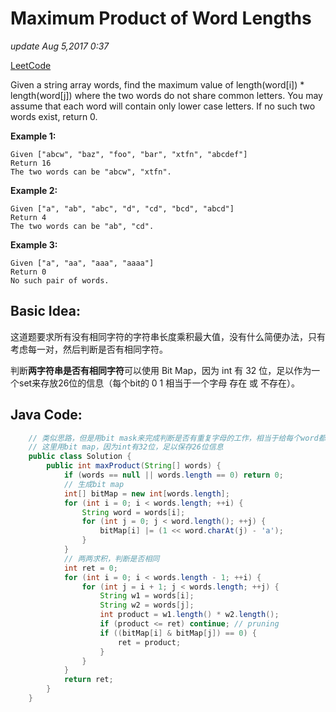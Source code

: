 # Maximum Product of Word Lengths

_update Aug 5,2017 0:37_

[LeetCode](https://leetcode.com/problems/maximum-product-of-word-lengths/description/)

Given a string array words, find the maximum value of length\(word\[i\]\) \* length\(word\[j\]\) where the two words do not share common letters. You may assume that each word will contain only lower case letters. If no such two words exist, return 0.

**Example 1:**

```text
Given ["abcw", "baz", "foo", "bar", "xtfn", "abcdef"]
Return 16
The two words can be "abcw", "xtfn".
```

**Example 2:**

```text
Given ["a", "ab", "abc", "d", "cd", "bcd", "abcd"]
Return 4
The two words can be "ab", "cd".
```

**Example 3:**

```text
Given ["a", "aa", "aaa", "aaaa"]
Return 0
No such pair of words.
```

## Basic Idea:

这道题要求所有没有相同字符的字符串长度乘积最大值，没有什么简便办法，只有考虑每一对，然后判断是否有相同字符。

判断**两字符串是否有相同字符**可以使用 Bit Map，因为 int 有 32 位，足以作为一个set来存放26位的信息（每个bit的 0 1 相当于一个字母 存在 或 不存在）。

## Java Code:

```java
    // 类似思路，但是用bit mask来完成判断是否有重复字母的工作，相当于给每个word都maintain了一个set，然后进行与比较
    // 这里用bit map，因为int有32位，足以保存26位信息
    public class Solution {
        public int maxProduct(String[] words) {                
            if (words == null || words.length == 0) return 0;
            // 生成bit map
            int[] bitMap = new int[words.length];
            for (int i = 0; i < words.length; ++i) {
                String word = words[i];
                for (int j = 0; j < word.length(); ++j) {
                    bitMap[i] |= (1 << word.charAt(j) - 'a');
                }
            }
            // 两两求积，判断是否相同
            int ret = 0;
            for (int i = 0; i < words.length - 1; ++i) {
                for (int j = i + 1; j < words.length; ++j) {
                    String w1 = words[i];
                    String w2 = words[j];
                    int product = w1.length() * w2.length();
                    if (product <= ret) continue; // pruning
                    if ((bitMap[i] & bitMap[j]) == 0) {
                        ret = product;
                    }
                }
            }
            return ret;
        }
    }
```

